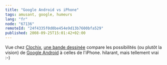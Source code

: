 ```yaml
---
title: "Google Android vs iPhone"
tags: amusant, google, humeurs
lang: "fr"
node: "67136"
remoteId: "24f4335f0d0be454e9d13b7600bfa529"
published: 2008-09-25T15:01:42+02:00
---
```


Vue chez [Clochix](http://www.clochix.net/post/2008/09/24/Apple-c-est-fini), [une bande dessinée](http://www.geekculture.com/joyoftech/joyarchives/1154.html) compare les possibilités (ou plutôt la vision) de [Google Android](http://code.google.com/android/) à celles de l'iPhone. hilarant, mais tellement vrai :-)

